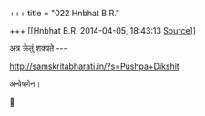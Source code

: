 +++
title = "022 Hnbhat B.R."

+++
[[Hnbhat B.R.	2014-04-05, 18:43:13 [Source](https://groups.google.com/g/samskrita/c/nsg8deJx7hQ)]]



अत्र क्रेतुं शक्यते ---

  

<http://samskritabharati.in/?s=Pushpa+Dikshit>  

  

अन्वेषणेन।



